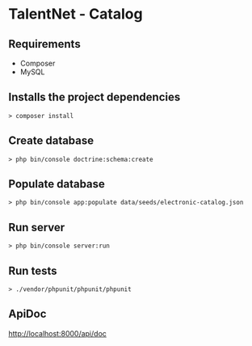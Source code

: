 # TalentNet - Catalog

## Requirements
* Composer
* MySQL

## Installs the project dependencies
`> composer install`

## Create database
`> php bin/console doctrine:schema:create`
    
## Populate database
`> php bin/console app:populate data/seeds/electronic-catalog.json`

## Run server
`> php bin/console server:run`

## Run tests
`> ./vendor/phpunit/phpunit/phpunit`

## ApiDoc
[http://localhost:8000/api/doc](http://localhost:8000/api/doc)
